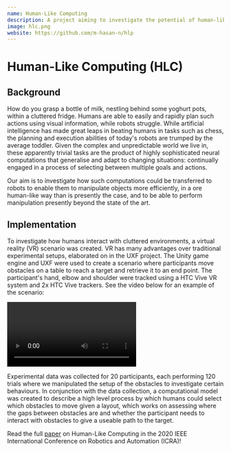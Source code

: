 ```yaml
---
name: Human-Like Computing
description: A project aiming to investigate the potential of human-like approaches in computation and robotics problems.
image: hlc.png
website: https://github.com/m-hasan-n/hlp
---
```


# Human-Like Computing (HLC)

## Background

How do you grasp a bottle of milk, nestling behind some yoghurt pots, within a cluttered fridge. Humans are able to easily and rapidly plan such actions using visual information, while robots struggle.
While artificial intelligence has made great leaps in beating humans in tasks such as chess, the planning and execution abilities of today's robots are trumped by the average toddler.
Given the complex and unpredictable world we live in, these apparently trivial tasks are the product of highly sophisticated neural computations that generalise and adapt to changing situations: continually engaged in a process of selecting between multiple goals and actions.

Our aim is to investigate how such computations could be transferred to robots to enable them to manipulate objects more efficiently, in a ore human-like way than is presently the case, and to be able to perform manipulation presently beyond the state of the art.

## Implementation

To investigate how humans interact with cluttered environments, a virtual reality (VR) scenario was created. 
VR has many advantages over traditional experimental setups, elaborated on in the UXF project. 
The Unity game engine and UXF were used to create a scenario where participants move obstacles on a table to reach a target and retrieve it to an end point.
The participant's hand, elbow and shoulder were tracked using a HTC Vive VR system and 2x HTC Vive trackers.
See the video below for an example of the scenario:

<video controls>
  <source src="/static/files/cluttered-environment-task.mp4" type="video/mp4">
  Your browser does not support HTML5 video.
</video>

Experimental data was collected for 20 participants, each performing 120 trials where we manipulated the setup of the obstacles to investigate certain behaviours. 
In conjunction with the data collection, a computational model was created to describe a high level process by which humans could select which obstacles to move given a layout, which works on assessing where the gaps between obstacles are and whether the participant needs to interact with obstacles to give a useable path to the target.

Read the full [paper](https://ieeexplore.ieee.org/abstract/document/9196665) on Human-Like Computing in the 2020 IEEE International Conference on Robotics and Automation (ICRA)!